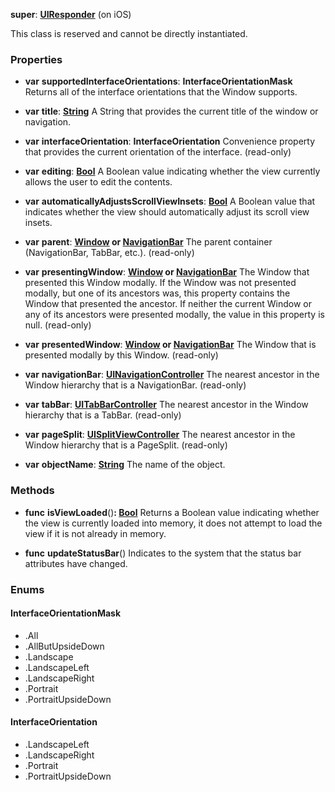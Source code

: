 **super**: **[UIResponder](UIResponder.md)** (on iOS)

This class is reserved and cannot be directly instantiated.





### Properties

* **var** **supportedInterfaceOrientations**: **InterfaceOrientationMask**
Returns all of the interface orientations that the Window supports.

* **var** **title**: **[String](../gravity/string.md)**
A String that provides the current title of the window or navigation.

* **var** **interfaceOrientation**: **InterfaceOrientation**
Convenience property that provides the current orientation of the interface. \(read-only\)

* **var** **editing**: **[Bool](../gravity/bool.md)**
A Boolean value indicating whether the view currently allows the user to edit the contents.

* **var** **automaticallyAdjustsScrollViewInsets**: **[Bool](../gravity/bool.md)**
A Boolean value that indicates whether the view should automatically adjust its scroll view insets.

* **var** **parent**: **[Window](Window.md) or [NavigationBar](NavigationBar.md)**
The parent container (NavigationBar, TabBar, etc.). \(read-only\)

* **var** **presentingWindow**: **[Window](Window.md) or [NavigationBar](NavigationBar.md)**
The Window that presented this Window modally. If the Window was not presented modally, but one of its ancestors was, this property contains the Window that presented the ancestor. If neither the current Window or any of its ancestors were presented modally, the value in this property is null. \(read-only\)

* **var** **presentedWindow**: **[Window](Window.md) or [NavigationBar](NavigationBar.md)**
The Window that is presented modally by this Window. \(read-only\)

* **var** **navigationBar**: **[UINavigationController](UINavigationController.md)**
The nearest ancestor in the Window hierarchy that is a NavigationBar. \(read-only\)

* **var** **tabBar**: **[UITabBarController](UITabBarController.md)**
The nearest ancestor in the Window hierarchy that is a TabBar. \(read-only\)

* **var** **pageSplit**: **[UISplitViewController](UISplitViewController.md)**
The nearest ancestor in the Window hierarchy that is a PageSplit. \(read-only\)

* **var** **objectName**: **[String](../gravity/string.md)**
The name of the object.



### Methods

* **func** **isViewLoaded**()<strong>: [Bool](../gravity/bool.md)</strong> 
Returns a Boolean value indicating whether the view is currently loaded into memory, it does not attempt to load the view if it is not already in memory.

* **func** **updateStatusBar**()
Indicates to the system that the status bar attributes have changed.





### Enums

<div id="_enum_InterfaceOrientationMask"></div>

#### InterfaceOrientationMask
 * .All
 * .AllButUpsideDown
 * .Landscape
 * .LandscapeLeft
 * .LandscapeRight
 * .Portrait
 * .PortraitUpsideDown

<div id="_enum_InterfaceOrientation"></div>

#### InterfaceOrientation
 * .LandscapeLeft
 * .LandscapeRight
 * .Portrait
 * .PortraitUpsideDown



